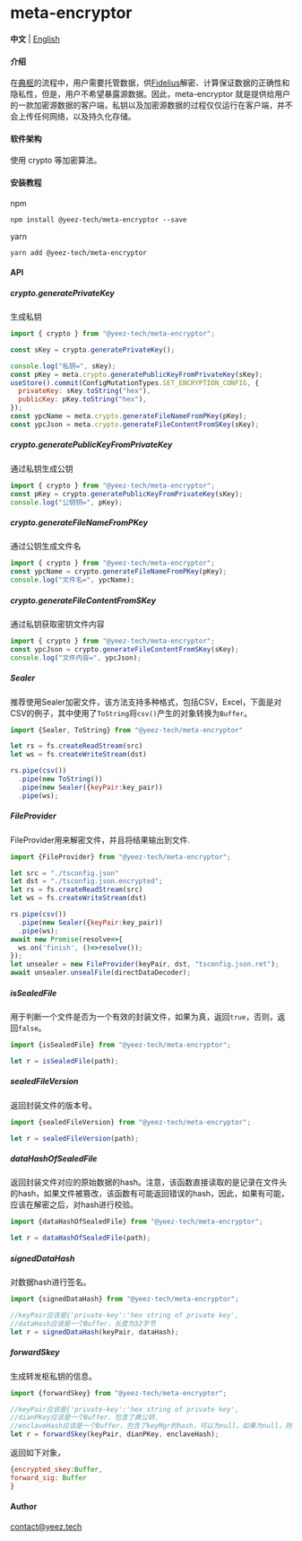# meta-encryptor

**中文** | [English](./README.en.md)

#### 介绍

在[典枢](https://doc-dianshu.yeez.tech/index.php)的流程中，用户需要托管数据，供[Fidelius](https://github.com/YeeZTech/YeeZ-Privacy-Computing)解密、计算保证数据的正确性和隐私性，但是，用户不希望暴露源数据。因此，meta-encryptor 就是提供给用户的一款加密源数据的客户端，私钥以及加密源数据的过程仅仅运行在客户端，并不会上传任何网络，以及持久化存储。

#### 软件架构

使用 crypto 等加密算法。

#### 安装教程

npm

```base
npm install @yeez-tech/meta-encryptor --save
```

yarn

```base
yarn add @yeez-tech/meta-encryptor
```

#### API

##### crypto.generatePrivateKey

生成私钥

```js
import { crypto } from "@yeez-tech/meta-encryptor";

const sKey = crypto.generatePrivateKey();

console.log("私钥=", sKey);
const pKey = meta.crypto.generatePublicKeyFromPrivateKey(sKey);
useStore().commit(ConfigMutationTypes.SET_ENCRYPTION_CONFIG, {
  privateKey: sKey.toString("hex"),
  publicKey: pKey.toString("hex"),
});
const ypcName = meta.crypto.generateFileNameFromPKey(pKey);
const ypcJson = meta.crypto.generateFileContentFromSKey(sKey);

```

##### crypto.generatePublicKeyFromPrivateKey

通过私钥生成公钥

```js
import { crypto } from "@yeez-tech/meta-encryptor";
const pKey = crypto.generatePublicKeyFromPrivateKey(sKey);
console.log("公钥钥=", pKey);
```

##### crypto.generateFileNameFromPKey

通过公钥生成文件名

```js
import { crypto } from "@yeez-tech/meta-encryptor";
const ypcName = crypto.generateFileNameFromPKey(pKey);
console.log("文件名=", ypcName);
```

##### crypto.generateFileContentFromSKey

通过私钥获取密钥文件内容

```js
import { crypto } from "@yeez-tech/meta-encryptor";
const ypcJson = crypto.generateFileContentFromSKey(sKey);
console.log("文件内容=", ypcJson);
```


##### Sealer
推荐使用Sealer加密文件，该方法支持多种格式，包括CSV，Excel，下面是对CSV的例子，其中使用了`ToString`将`csv()`产生的对象转换为`Buffer`。

```js
import {Sealer, ToString} from "@yeez-tech/meta-encryptor"

let rs = fs.createReadStream(src)
let ws = fs.createWriteStream(dst)

rs.pipe(csv())
  .pipe(new ToString())
  .pipe(new Sealer({keyPair:key_pair))
  .pipe(ws);
```
##### FileProvider
FileProvider用来解密文件，并且将结果输出到文件.

```js
import {FileProvider} from "@yeez-tech/meta-encryptor";

let src = "./tsconfig.json"
let dst = "./tsconfig.json.encrypted";
let rs = fs.createReadStream(src)
let ws = fs.createWriteStream(dst)

rs.pipe(csv())
  .pipe(new Sealer({keyPair:key_pair))
  .pipe(ws);
await new Promise(resolve=>{
  ws.on('finish', ()=>resolve());
});
let unsealer = new FileProvider(keyPair, dst, "tsconfig.json.ret");
await unsealer.unsealFile(directDataDecoder);

```

##### isSealedFile
用于判断一个文件是否为一个有效的封装文件，如果为真，返回`true`，否则，返回`false`。
```js
import {isSealedFile} from "@yeez-tech/meta-encryptor";

let r = isSealedFile(path);
```

##### sealedFileVersion
返回封装文件的版本号。

```js
import {sealedFileVersion} from "@yeez-tech/meta-encryptor";

let r = sealedFileVersion(path);
```
##### dataHashOfSealedFile
返回封装文件对应的原始数据的hash。注意，该函数直接读取的是记录在文件头的hash，如果文件被篡改，该函数有可能返回错误的hash，因此，如果有可能，应该在解密之后，对hash进行校验。

```js
import {dataHashOfSealedFile} from "@yeez-tech/meta-encryptor";

let r = dataHashOfSealedFile(path);
```

##### signedDataHash
对数据hash进行签名。
```js
import {signedDataHash} from "@yeez-tech/meta-encryptor";

//keyPair应该是{'private-key':'hex string of private key', 
//dataHash应该是一个Buffer，长度为32字节
let r = signedDataHash(keyPair, dataHash);
```

##### forwardSkey
生成转发枢私钥的信息。
```js
import {forwardSkey} from "@yeez-tech/meta-encryptor";

//keyPair应该是{'private-key':'hex string of private key', 
//dianPKey应该是一个Buffer，包含了典公钥，
//enclaveHash应该是一个Buffer，包含了keyMgr的hash，可以为null，如果为null，则意味着可以被转发到任意的enclave中；
let r = forwardSkey(keyPair, dianPKey, enclaveHash);
```
返回如下对象，
```js
{encrypted_skey:Buffer,
forward_sig: Buffer
}
```



#### Author

contact@yeez.tech
